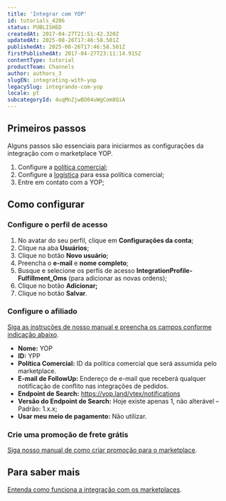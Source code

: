 ```yaml
---
title: 'Integrar com YOP'
id: tutorials_4206
status: PUBLISHED
createdAt: 2017-04-27T21:51:42.320Z
updatedAt: 2025-08-26T17:46:58.501Z
publishedAt: 2025-08-26T17:46:58.501Z
firstPublishedAt: 2017-04-27T23:11:14.915Z
contentType: tutorial
productTeam: Channels
author: authors_3
slugEN: integrating-with-yop
legacySlug: integrando-com-yop
locale: pt
subcategoryId: 4uqMnZjwBO04uWgCom8QiA
---
```


## Primeiros passos

Alguns passos são essenciais para iniciarmos as configurações da integração com o marketplace YOP.  
1. Configure a [política comercial](/pt/tutorial/configurando-a-politica-comercial-para-marketplace/);  
2. Configure a [logística](/pt/tutorial/configurando-logistica-para-marketplace/) para essa política comercial;  
3. Entre em contato com a YOP;  

## Como configurar

### Configure o perfil de acesso

1. No avatar do seu perfil, clique em **Configurações da conta**;
2. Clique na aba **Usuários**;
3. Clique no botão **Novo usuário**;
4. Preencha o **e-mail** e **nome completo**;
5. Busque e selecione os perfis de acesso **IntegrationProfile-Fulfillment\_Oms** (para adicionar as novas ordens);
6. Clique no botão **Adicionar;**
7. Clique no botão **Salvar**.

### Configure o afiliado

[Siga as instruções de nosso manual e preencha os campos conforme indicação abaixo](/pt/tutorial/como-configurar-afiliado/).

- **Nome:** YOP
- **ID:** YPP
- **Política Comercial:** ID da política comercial que será assumida pelo marketplace.
- **E-mail de FollowUp:** Endereço de e-mail que receberá qualquer notificação de conflito nas integrações de pedidos.
- **Endpoint de Search:** https://yop.land/vtex/notifications
- **Versão do Endpoint de Search:** Hoje existe apenas 1, não alterável – Padrão: 1.x.x;
- **Usar meu meio de pagamento:** Não utilizar.

### Crie uma promoção de frete grátis 

[Siga nosso manual de como criar promoção para o marketplace](/pt/tutorial/configurar-promocao-para-marketplace--tutorials_406).

## Para saber mais

[Entenda como funciona a integração com os marketplaces](/pt/tutorial/integrando-com-marketplace/).


